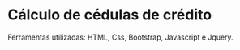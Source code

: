# Cálculo de cédulas de crédito

Ferramentas utilizadas: HTML, Css, Bootstrap, Javascript e Jquery.
